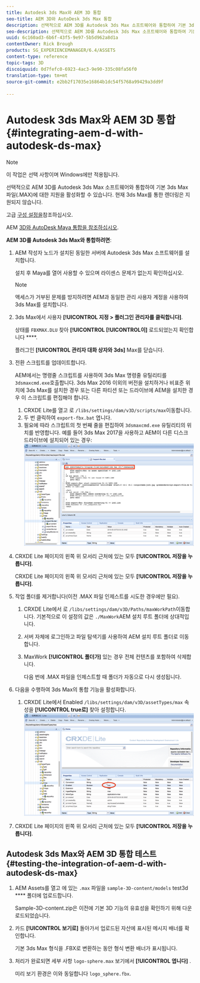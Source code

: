 ```yaml
---
title: Autodesk 3ds Max와 AEM 3D 통합
seo-title: AEM 3D와 AutoDesk 3ds Max 통합
description: 선택적으로 AEM 3D를 Autodesk 3ds Max 소프트웨어와 통합하여 기본 3ds Max 파일(.MAX)에 대한 지원을 활성화할 수 있습니다. 현재 3ds Max를 통한 렌더링은 지원되지 않습니다.
seo-description: 선택적으로 AEM 3D를 Autodesk 3ds Max 소프트웨어와 통합하여 기본 3ds Max 파일(.MAX)에 대한 지원을 활성화할 수 있습니다. 현재 3ds Max를 통한 렌더링은 지원되지 않습니다.
uuid: 6c160ad3-6b6f-43f5-9e97-5b5d962a8d1a
contentOwner: Rick Brough
products: SG_EXPERIENCEMANAGER/6.4/ASSETS
content-type: reference
topic-tags: 3D
discoiquuid: 0d7fefc0-6923-4ac3-9e90-335c08fa56f0
translation-type: tm+mt
source-git-commit: e2bb2f17035e16864b1dc54f5768a99429a3dd9f

---
```



# Autodesk 3ds Max와 AEM 3D 통합 {#integrating-aem-d-with-autodesk-ds-max}

>[!NOTE]
>
>이 작업은 선택 사항이며 Windows에만 적용됩니다.

선택적으로 AEM 3D를 Autodesk 3ds Max 소프트웨어와 통합하여 기본 3ds Max 파일(.MAX)에 대한 지원을 활성화할 수 있습니다. 현재 3ds Max를 통한 렌더링은 지원되지 않습니다.

고급 [구성 설정을](advanced-config-3d.md)참조하십시오.

AEM [3D와 AutoDesk Maya 통합을 참조하십시오](integrate-maya-with-3d.md).

**AEM 3D를 Autodesk 3ds Max와 통합하려면**:

1. AEM 작성자 노드가 설치된 동일한 서버에 Autodesk 3ds Max 소프트웨어를 설치합니다.

   설치 후 Maya를 열어 사용할 수 있으며 라이센스 문제가 없는지 확인하십시오.

   >[!NOTE]
   >
   >액세스가 거부된 문제를 방지하려면 AEM과 동일한 관리 사용자 계정을 사용하여 3ds Max를 설치합니다.

1. 3ds Max에서 사용자 **[!UICONTROL 지정 > 플러그인 관리자를 클릭합니다]**.

   상태를 `FBXMAX.DLU` 찾아 **[!UICONTROL [!UICONTROL이]** 로드되었는지 확인합니다 ****.

   플러그인 **[!UICONTROL 관리자 대화 상자와 3ds]** Max를 닫습니다.

1. 전환 스크립트를 업데이트합니다.

   AEM에서는 명령줄 스크립트를 사용하여 3ds Max 명령줄 유틸리티를 `3dsmaxcmd.exe`호출합니다. 3ds Max 2016 이외의 버전을 설치하거나 비표준 위치에 3ds Max를 설치한 경우 또는 다른 파티션 또는 드라이브에 AEM을 설치한 경우 이 스크립트를 편집해야 합니다.

   1. CRXDE Lite를 열고 로 `/libs/settings/dam/v3D/scripts/max`이동합니다.
   1. 두 번 클릭하여 `export-fbx.bat` 엽니다.
   1. 필요에 따라 스크립트의 첫 번째 줄을 편집하여 `3dsmaxcmd.exe` 유틸리티의 위치를 반영합니다. 예를 들어 3ds Max 2017을 사용하고 AEM이 다른 디스크 드라이브에 설치되어 있는 경우:
   ![image2018-6-22_13-35-8](assets/image2018-6-22_13-35-8.png)

1. CRXDE Lite 페이지의 왼쪽 위 모서리 근처에 있는 모두 **[!UICONTROL 저장을 누릅니다]**.

   CRXDE Lite 페이지의 왼쪽 위 모서리 근처에 있는 모두 **[!UICONTROL 저장을 누릅니다]**.

1. 작업 폴더를 제거합니다(이전 .MAX 파일 인제스트를 시도한 경우에만 필요).

   1. CRXDE Lite에서 로 `/libs/settings/dam/v3D/Paths/maxWorkPath`이동합니다. 기본적으로 이 설정의 값은 `./MaxWork`AEM 설치 루트 폴더에 상대적입니다.
   1. 서버 자체에 로그인하고 파일 탐색기를 사용하여 AEM 설치 루트 폴더로 이동합니다.
   1. MaxWork **[!UICONTROL 폴더가]** 있는 경우 전체 컨텐츠를 포함하여 삭제합니다.

      다음 번에 .MAX 파일을 인제스트할 때 폴더가 자동으로 다시 생성됩니다.

1. 다음을 수행하여 3ds Max의 통합 기능을 활성화합니다.

   1. CRXDE Lite에서 Enabled `/libs/settings/dam/v3D/assetTypes/max` 속성을 **[!UICONTROL true로]** 찾아 설정합니다.
   ![image2018-6-22_13-50-50](assets/image2018-6-22_13-50-50.png)

1. CRXDE Lite 페이지의 왼쪽 위 모서리 근처에 있는 모두 **[!UICONTROL 저장을 누릅니다]**.

## Autodesk 3ds Max와 AEM 3D 통합 테스트 {#testing-the-integration-of-aem-d-with-autodesk-ds-max}

1. AEM Assets를 열고 에 있는 `.max` 파일을 `sample-3D-content/models` test3d **** 폴더에 업로드합니다.

   Sample-3D-content.zip은 이전에 기본 3D 기능의 유효성을 확인하기 위해 다운로드되었습니다.

1. 카드 **[!UICONTROL 보기로]** 돌아가서 업로드된 자산에 표시된 메시지 배너를 확인합니다.

   기본 3ds Max 형식을 .FBX로 변환하는 동안 형식 변환 배너가 표시됩니다.

1. 처리가 완료되면 세부 사항 `logo-sphere.max` 보기에서 **[!UICONTROL 엽니다]** .

   미리 보기 환경은 이와 동일합니다 `logo_sphere.fbx`.

